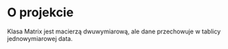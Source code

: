 # O projekcie
Klasa Matrix jest macierzą dwuwymiarową, ale dane przechowuje w tablicy jednowymiarowej data.

